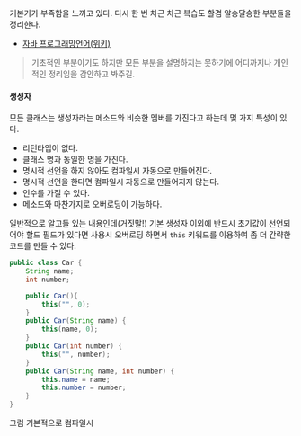 
기본기가 부족함을 느끼고 있다. 다시 한 번 차근 차근 복습도 할겸 알송달송한 부분들을 정리한다.

- [자바 프로그래밍언어(위키)](https://ko.wikipedia.org/wiki/%EC%9E%90%EB%B0%94_(%ED%94%84%EB%A1%9C%EA%B7%B8%EB%9E%98%EB%B0%8D_%EC%96%B8%EC%96%B4) "자바 프로그래밍언어")

>기초적인 부분이기도 하지만 모든 부분을 설명하지는 못하기에 어디까지나 개인적인 정리임을 감안하고 봐주길.


#### 생성자 

모든 클래스는 생성자라는 메소드와 비슷한 멤버를 가진다고 하는데 몇 가지 특성이 있다. 

- 리턴타입이 없다.
- 클래스 명과 동일한 명을 가진다.
- 명시적 선언을 하지 않아도 컴파일시 자동으로 만들어진다.
- 명시적 선언을 한다면 컴파일시 자동으로 만들어지지 않는다.
- 인수를 가질 수 있다.
- 메소드와 마찬가지로 오버로딩이 가능하다.

일반적으로 알고들 있는 내용인데(거짓말!) 기본 생성자 이외에 반드시 초기값이 선언되어야 할드 필드가 있다면 
사용시 오버로딩 하면서 `this` 키워드를 이용하여 좀 더 간략한 
코드를 만들 수 있다. 

```java
public class Car {
    String name;
    int number;

    public Car(){
        this("", 0);
    }
    public Car(String name) {
        this(name, 0);
    }
    public Car(int number) {
        this("", number);
    }
    public Car(String name, int number) {
        this.name = name;
        this.number = number;
    }
}
```

그럼 기본적으로 컴파일시 